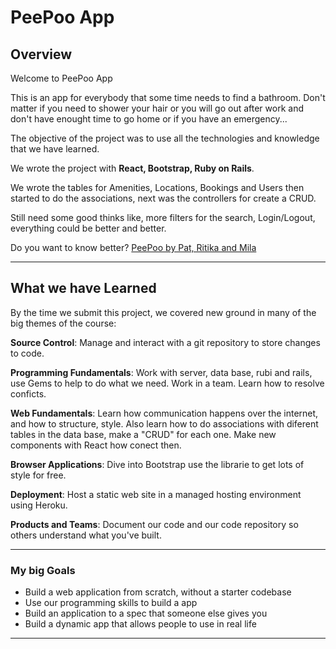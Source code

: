 # PeePoo App


Overview
---


Welcome to PeePoo App

This is an app for everybody that some time needs to find a bathroom.
Don't matter if you need to shower your hair or you will go out after work and don't have enought time to go home or if you have an emergency...

The objective of the project was to use all the technologies and knowledge that we have learned.

We wrote the project with **React, Bootstrap, Ruby on Rails**. 

We wrote the tables for Amenities, Locations, Bookings and Users then started to do the associations, next was the controllers for create a CRUD. 

Still need some good thinks like, more filters for the search, Login/Logout, everything could be better and better.

Do you want to know better? [PeePoo by Pat, Ritika and Mila](https://pee-poo.herokuapp.com/#/)

---

## What we have Learned

By the time we submit this project, we covered new ground in many of the big themes of the course:

**Source Control**: Manage and interact with a git repository to store changes to code.

**Programming Fundamentals**: Work with server, data base, rubi and rails, use Gems to help to do what we need. Work in a team. Learn how to resolve conficts.

**Web Fundamentals**: Learn how communication happens over the internet, and how to structure, style. Also learn how to do associations with diferent tables in the data base, make a "CRUD" for each one. Make new components with React how conect then.

**Browser Applications**: Dive into Bootstrap use the librarie to get lots of style for free.

**Deployment**: Host a static web site in a managed hosting environment using Heroku.

**Products and Teams**: Document our code and our code repository so others understand what you've built.

---

### My big Goals

- Build a web application from scratch, without a starter codebase
- Use our programming skills to build a app
- Build an application to a spec that someone else gives you
- Build a dynamic app that allows people to use in real life

---

<!-- ###Necessary Deliverables

A working game, built by you, hosted somewhere on the internet
A link to your hosted working game in the URL section of your Github repo
A git repository hosted on Github, with a link to your hosted game, and frequent commits dating back to the very beginning of the project
A readme.md file with explanations of the technologies used, the approach taken, installation instructions, unsolved problems, etc.
##Emphasis
*Italic*, **Bold**, ***Both***

Alternatively: _italic_, __bold__, ___superfancy___

##Starred lists
* List 1
* List 2
* List 3

##Dashed lists
- Dashes
- Work
- Too

## Addition Lists
+ Plus
+ Also
+ Works

## Nubered lists

1. first
1. second

links work like this: [text for the link] (http://w3c.org/)

## Images
![Bill Murray](http://fillmarray.com/400/700)

## Code: backtick city
Refere to a variable like `counter` in special font.

```
const hello = function() {
  console.log('hello');
}
``` -->
